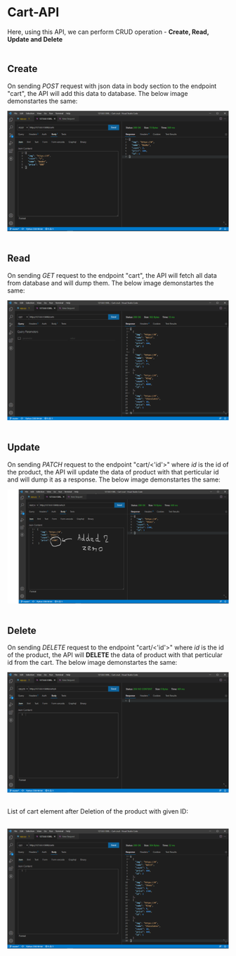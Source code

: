 # Cart-API

Here, using this API, we can perform CRUD operation - **Create, Read, Update and Delete** <br>
<br>

## Create

On sending *POST* request with json data in body section to the endpoint "cart", the API will add this data to database. The below image demonstartes the same: <br>

!["img"](./Demo/put.PNG) <br><br>

## Read

On sending *GET* request to the endpoint "cart", the API will fetch all data from database and will dump them. The below image demonstartes the same: <br>

!["img"](./Demo/get.PNG) <br><br>

## Update

On sending *PATCH* request to the endpoint "cart/<'id'>" where *id* is the id of the product, the API will update the data of product with that perticular id and will dump it as a response. The below image demonstartes the same: <br>

!["img"](./Demo/patch.PNG) <br><br>

## Delete

On sending *DELETE* request to the endpoint "cart/<'id'>" where *id* is the id of the product, the API will **DELETE** the data of product with that perticular id from the cart. The below image demonstartes the same: <br>

!["img"](./Demo/onDelete.PNG) <br><br>

List of cart element after Deletion of the product with given ID: <br> <br>

!["img"](./Demo/getAfterDelete.PNG) <br><br>
